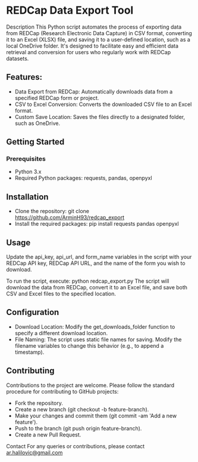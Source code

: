 # REDCap Data Export Tool
Description
This Python script automates the process of exporting data from REDCap (Research Electronic Data Capture) in CSV format, converting it to an Excel (XLSX) file, and saving it to a user-defined location, such as a local OneDrive folder. It's designed to facilitate easy and efficient data retrieval and conversion for users who regularly work with REDCap datasets.

## Features:
- Data Export from REDCap: Automatically downloads data from a specified REDCap form or project.
- CSV to Excel Conversion: Converts the downloaded CSV file to an Excel format.
- Custom Save Location: Saves the files directly to a designated folder, such as OneDrive.

## Getting Started
### Prerequisites
- Python 3.x
- Required Python packages: requests, pandas, openpyxl

## Installation
- Clone the repository: git clone https://github.com/ArminH93/redcap_export
- Install the required packages: pip install requests pandas openpyxl

## Usage
Update the api_key, api_url, and form_name variables in the script with your REDCap API key, REDCap API URL, and the name of the form you wish to download.

To run the script, execute: python redcap_export.py
The script will download the data from REDCap, convert it to an Excel file, and save both CSV and Excel files to the specified location.

## Configuration
- Download Location: Modify the get_downloads_folder function to specify a different download location.
- File Naming: The script uses static file names for saving. Modify the filename variables to change this behavior (e.g., to append a timestamp).

## Contributing
Contributions to the project are welcome. Please follow the standard procedure for contributing to GitHub projects:
- Fork the repository.
- Create a new branch (git checkout -b feature-branch).
- Make your changes and commit them (git commit -am 'Add a new feature').
- Push to the branch (git push origin feature-branch).
- Create a new Pull Request.

Contact
For any queries or contributions, please contact ar.halilovic@gmail.com
